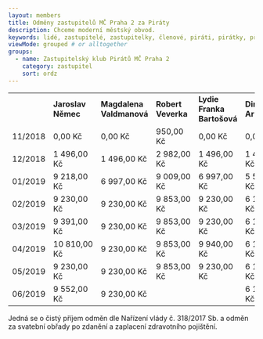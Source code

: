 ```yaml
--- 
layout: members
title: Odměny zastupitelů MČ Praha 2 za Piráty
description: Chceme moderní městský obvod.
keywords: lidé, zastupitelé, zastupitelky, členové, piráti, pirátky, příznivci
viewMode: grouped # or alltogether
groups:
  - name: Zastupitelský klub Pirátů MČ Praha 2
    category: zastupitel
    sort: ordz
---
```


<table><tr>
  <td> 
  </td><td><b>Jaroslav Němec</b>
  </td><td><b>Magdalena Valdmanová</b>
  </td><td><b>Robert Veverka</b>
  </td><td><b>Lydie Franka Bartošová</b>
  </td><td><b>Dino Arnautovič</b>
  </td><td><b>Lukáš Funk</b>
  </td><td><b>Martin Altschmied</b>
  </td></tr>
     <tr><td>11/2018</td><td>0,00 Kč</td><td>	0,00 Kč</td><td>	950,00 Kč</td><td>	0,00 Kč</td><td>	0,00 Kč</td><td>	0,00 Kč</td><td>	0,00 Kč</td>
</tr><tr><td>12/2018</td><td>	1 496,00 Kč</td><td>	1 496,00 Kč</td><td>	2 982,00 Kč</td><td>	1 496,00 Kč</td><td>	1 496,00 Kč</td><td>	1 496,00 Kč</td><td>	1 496,00 Kč</td>
</tr><tr><td>01/2019</td><td>	9 218,00 Kč</td><td>	6 997,00 Kč</td><td>	9 009,00 Kč</td><td>	6 997,00 Kč</td><td>	5 560,00 Kč</td><td>	</td><td>	6 997,00 Kč</td>
</tr><tr><td>02/2019</td><td>	9 230,00 Kč</td><td>	9 230,00 Kč</td><td>	9 853,00 Kč</td><td>	9 230,00 Kč</td><td>	6 158,00 Kč</td><td>	9 230,00 Kč</td><td>	9 230,00 Kč</td>
</tr><tr><td>03/2019</td><td>	9 391,00 Kč</td><td>	9 230,00 Kč</td><td>	9 853,00 Kč</td><td>	9 230,00 Kč</td><td>	6 158,00 Kč</td><td>	9 230,00 Kč</td><td>	9 230,00 Kč</td>
</tr><tr><td>04/2019</td><td>	10 810,00 Kč</td><td>	9 230,00 Kč</td><td>	9 853,00 Kč</td><td>	9 940,00 Kč</td><td>	6 158,00 Kč</td><td>	9 230,00 Kč</td><td>	9 230,00 Kč</td>
</tr><tr><td>05/2019</td><td>	9 230,00 Kč</td><td>	9 230,00 Kč</td><td>	9 853,00 Kč</td><td>	9 230,00 Kč</td><td>	6 158,00 Kč</td><td>	9 230,00 Kč</td><td> </td>
</tr><tr><td>06/2019</td><td>	9 552,00 Kč</td><td>	9 230,00 Kč</td><td> </td><td> </td><td> 6 158,00 Kč</td><td>	9 230,00 Kč	</td><td> </td>
</tr>
</table>

Jedná se o čistý příjem odměn dle Nařízení vlády č. 318/2017 Sb. a odměn za svatební obřady po zdanění a zaplacení zdravotního pojištění.
